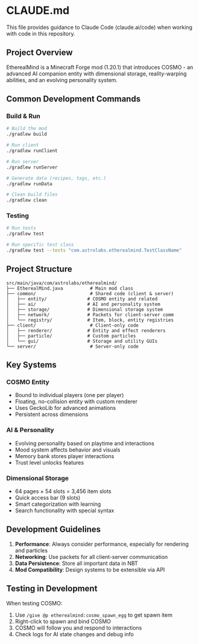 # CLAUDE.md

This file provides guidance to Claude Code (claude.ai/code) when working with code in this repository.

## Project Overview

EtherealMind is a Minecraft Forge mod (1.20.1) that introduces COSMO - an advanced AI companion entity with dimensional storage, reality-warping abilities, and an evolving personality system.

## Common Development Commands

### Build & Run
```bash
# Build the mod
./gradlew build

# Run client
./gradlew runClient

# Run server
./gradlew runServer

# Generate data (recipes, tags, etc.)
./gradlew runData

# Clean build files
./gradlew clean
```

### Testing
```bash
# Run tests
./gradlew test

# Run specific test class
./gradlew test --tests "com.astrolabs.etherealmind.TestClassName"
```

## Project Structure

```
src/main/java/com/astrolabs/etherealmind/
├── EtherealMind.java          # Main mod class
├── common/                    # Shared code (client & server)
│   ├── entity/               # COSMO entity and related
│   ├── ai/                   # AI and personality system
│   ├── storage/              # Dimensional storage system
│   ├── network/              # Packets for client-server comm
│   └── registry/             # Item, block, entity registries
├── client/                    # Client-only code
│   ├── renderer/             # Entity and effect renderers
│   ├── particle/             # Custom particles
│   └── gui/                  # Storage and utility GUIs
└── server/                    # Server-only code
```

## Key Systems

### COSMO Entity
- Bound to individual players (one per player)
- Floating, no-collision entity with custom renderer
- Uses GeckoLib for advanced animations
- Persistent across dimensions

### AI & Personality
- Evolving personality based on playtime and interactions
- Mood system affects behavior and visuals
- Memory bank stores player interactions
- Trust level unlocks features

### Dimensional Storage
- 64 pages × 54 slots = 3,456 item slots
- Quick access bar (9 slots)
- Smart categorization with learning
- Search functionality with special syntax

## Development Guidelines

1. **Performance**: Always consider performance, especially for rendering and particles
2. **Networking**: Use packets for all client-server communication
3. **Data Persistence**: Store all important data in NBT
4. **Mod Compatibility**: Design systems to be extensible via API

## Testing in Development

When testing COSMO:
1. Use `/give @p etherealmind:cosmo_spawn_egg` to get spawn item
2. Right-click to spawn and bind COSMO
3. COSMO will follow you and respond to interactions
4. Check logs for AI state changes and debug info